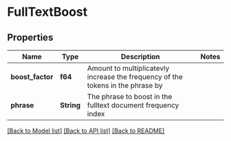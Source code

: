 # FullTextBoost

## Properties

Name | Type | Description | Notes
------------ | ------------- | ------------- | -------------
**boost_factor** | **f64** | Amount to multiplicatevly increase the frequency of the tokens in the phrase by | 
**phrase** | **String** | The phrase to boost in the fulltext document frequency index | 

[[Back to Model list]](../README.md#documentation-for-models) [[Back to API list]](../README.md#documentation-for-api-endpoints) [[Back to README]](../README.md)


